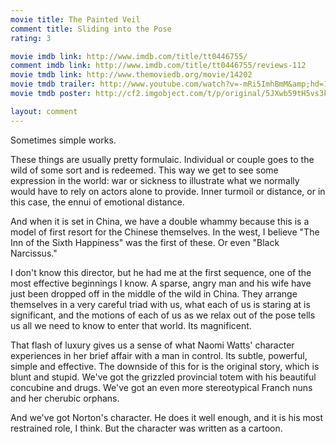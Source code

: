 ```yaml
---
movie title: The Painted Veil
comment title: Sliding into the Pose
rating: 3

movie imdb link: http://www.imdb.com/title/tt0446755/
comment imdb link: http://www.imdb.com/title/tt0446755/reviews-112
movie tmdb link: http://www.themoviedb.org/movie/14202
movie tmdb trailer: http://www.youtube.com/watch?v=-mRi5ImhBmM&amp;hd=1
movie tmdb poster: http://cf2.imgobject.com/t/p/original/5JXwb59tH5vs3knx0UlhDyxXpjc.jpg

layout: comment
---
```


Sometimes simple works.

These things are usually pretty formulaic. Individual or couple goes to the wild of some sort and is redeemed. This way we get to see some expression in the world: war or sickness to illustrate what we normally would have to rely on actors alone to provide. Inner turmoil or distance, or in this case, the ennui of emotional distance.

And when it is set in China, we have a double whammy because this is a model of first resort for the Chinese themselves. In the west, I believe "The Inn of the Sixth Happiness" was the first of these. Or even "Black Narcissus."

I don't know this director, but he had me at the first sequence, one of the most effective beginnings I know. A sparse, angry man and his wife have just been dropped off in the middle of the wild in China. They arrange themselves in a very careful triad with us, what each of us is staring at is significant, and the motions of each of us as we relax out of the pose tells us all we need to know to enter that world. Its magnificent.

That flash of luxury gives us a sense of what Naomi Watts' character experiences in her brief affair with a man in control. Its subtle, powerful, simple and effective. The downside of this for is the original story, which is blunt and stupid. We've got the grizzled provincial totem with his beautiful concubine and drugs. We've got an even more stereotypical Franch nuns and her cherubic orphans.

And we've got Norton's character. He does it well enough, and it is his most restrained role, I think. But the character was written as a cartoon.
